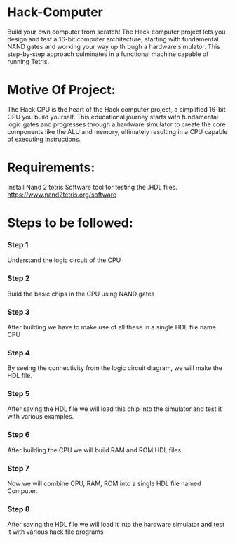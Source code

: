 # Hack-Computer
 Build your own computer from scratch! The Hack computer project lets you design and test a 16-bit computer architecture,  starting with fundamental NAND gates and working your way up through a hardware simulator.  This step-by-step approach culminates in a functional machine capable of running Tetris.

# Motive Of Project:
The Hack CPU is the heart of the Hack computer project, a simplified 16-bit CPU you build yourself.  This educational journey starts with fundamental logic gates and progresses through a hardware simulator to create the core components like the ALU and memory, ultimately resulting in a CPU capable of executing instructions.

# Requirements:
Install Nand 2 tetris Software tool for testing the .HDL files.
https://www.nand2tetris.org/software

# Steps to be followed:
### Step 1
Understand the logic circuit of the CPU
### Step 2
Build the basic chips in the CPU using NAND gates
### Step 3
After building we have to make use of all these in a single HDL file name CPU
### Step 4
By seeing the connectivity from the logic circuit diagram, we will make the HDL file.
### Step 5
After saving the HDL file we will load this chip into the simulator and test it with various examples.
### Step 6
After building the CPU we will build RAM and ROM HDL files.
### Step 7
Now we will combine CPU, RAM, ROM into a single HDL file named Computer.
### Step 8
After saving the HDL file we will load it into the hardware simulator and test it with various hack file programs

